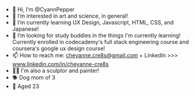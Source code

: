 - 👋 Hi, I’m @CyannPepper
- 👀 I’m interested in art and science, in general!
- 🌱 I’m currently learning UX Design, Javascript, HTML, CSS, and Japanese!
- 💞️ I’m looking for study buddies in the things I'm currently learning! Currently enrolled in codecademy's full stack engineering course and coursera's google ux design course!
- 📫 How to reach me: cheyanne.cre8s@gmail.com + LinkedIn >>> www.linkedin.com/in/cheyanne-cre8s
- 👩‍🎨 I'm also a sculptor and painter!
- 🐕 Dog mom of 3 
- 🍒 Aged 23


<!---
CyannPepper/CyannPepper is a ✨ special ✨ repository because its `README.md` (this file) appears on your GitHub profile.
You can click the Preview link to take a look at your changes.
--->
